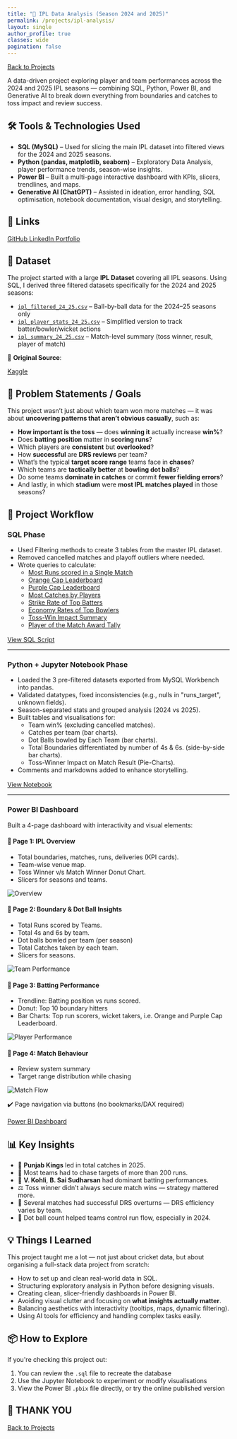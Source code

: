 ```yaml
---
title: "🏏 IPL Data Analysis (Season 2024 and 2025)"
permalink: /projects/ipl-analysis/
layout: single
author_profile: true
classes: wide
pagination: false
---
```


<div class="back-btn-top">
  <a href="/projects/"><i class="fa-solid fa-arrow-left"></i> Back to Projects</a>
</div>

A data-driven project exploring player and team performances across the 2024 and 2025 IPL seasons — combining SQL, Python, Power BI, and Generative AI to break down everything from boundaries and catches to toss impact and review success.

## 🛠️ Tools & Technologies Used

- **SQL (MySQL)** – Used for slicing the main IPL dataset into filtered views for the 2024 and 2025 seasons.
- **Python (pandas, matplotlib, seaborn)** – Exploratory Data Analysis, player performance trends, season-wise insights.
- **Power BI** – Built a multi-page interactive dashboard with KPIs, slicers, trendlines, and maps.
- **Generative AI (ChatGPT)** – Assisted in ideation, error handling, SQL optimisation, notebook documentation, visual design, and storytelling.

## 🔗 Links

<div class="links-grid">
  <a href="https://github.com/Chiragsuri" target="_blank" class="link-card">
    <i class="fa-brands fa-github"></i>
    GitHub
  </a>
  <a href="https://www.linkedin.com/in/chirag-suri/" target="_blank" class="link-card">
    <i class="fa-brands fa-linkedin"></i>
    LinkedIn
  </a>
  <a href="https://chiragsuri.github.io" target="_blank" class="link-card">
    <i class="fa-solid fa-globe"></i>
    Portfolio
  </a>
</div>

## 📁 Dataset

The project started with a large **IPL Dataset** covering all IPL seasons. Using SQL, I derived three filtered datasets specifically for the 2024 and 2025 seasons:

- [`ipl_filtered_24_25.csv`](https://github.com/Chiragsuri/IPL_Analysis/blob/main/Dataset/ipl_filtered_24_25.csv) – Ball-by-ball data for the 2024–25 seasons only
- [`ipl_player_stats_24_25.csv`](https://github.com/Chiragsuri/IPL_Analysis/blob/main/Dataset/ipl_player_stats_24_25.csv) – Simplified version to track batter/bowler/wicket actions
- [`ipl_summary_24_25.csv`](https://github.com/Chiragsuri/IPL_Analysis/blob/main/Dataset/ipl_summary_24_25.csv) – Match-level summary (toss winner, result, player of match)

📎 **Original Source**:

<div class="links-grid">
<a href="https://www.kaggle.com/datasets/chaitu20/ipl-dataset2008-2025" class="link-card" target="_blank">
<i class="fa-solid fa-database"></i> Kaggle</a>
</div>

## 🎯 Problem Statements / Goals

This project wasn’t just about which team won more matches — it was about **uncovering patterns that aren’t obvious casually**, such as:

- **How important is the toss** — does **winning it** actually increase **win%**?
- Does **batting position** matter in **scoring runs**?
- Which players are **consistent** but **overlooked**?
- How **successful** are **DRS reviews** per team?
- What’s the typical **target score range** teams face in **chases**?
- Which teams are **tactically better** at **bowling dot balls**?
- Do some teams **dominate in catches** or commit **fewer fielding errors**?
- And lastly, in which **stadium** were **most IPL matches played** in those seasons?

## 🧪 Project Workflow

### <i class="fas fa-database"></i> SQL Phase

- Used Filtering methods to create 3 tables from the master IPL dataset.
- Removed cancelled matches and playoff outliers where needed.
- Wrote queries to calculate:
  <ul class="query-output-list">
  <li><a href="https://github.com/Chiragsuri/IPL_Analysis/blob/main/MYSQL/Exported%20Query%20Datasets/most_runs_match.csv" target="_blank"><i class="fa-solid fa-file-lines"></i> Most Runs scored in a Single Match</a></li>
  <li><a href="https://github.com/Chiragsuri/IPL_Analysis/blob/main/MYSQL/Exported%20Query%20Datasets/orange_cap_25.csv" target="_blank"><i class="fa-solid fa-file-lines"></i> Orange Cap Leaderboard</a></li>
  <li><a href="https://github.com/Chiragsuri/IPL_Analysis/blob/main/MYSQL/Exported%20Query%20Datasets/purple_cap_25.csv" target="_blank"><i class="fa-solid fa-file-lines"></i> Purple Cap Leaderboard</a></li>
  <li><a href="https://github.com/Chiragsuri/IPL_Analysis/blob/main/MYSQL/Exported%20Query%20Datasets/most_catches_25.csv" target="_blank"><i class="fa-solid fa-file-lines"></i> Most Catches by Players</a></li>
  <li><a href="https://github.com/Chiragsuri/IPL_Analysis/blob/main/MYSQL/Exported%20Query%20Datasets/strike_rate_25.csv" target="_blank"><i class="fa-solid fa-file-lines"></i> Strike Rate of Top Batters</a></li>
  <li><a href="https://github.com/Chiragsuri/IPL_Analysis/blob/main/MYSQL/Exported%20Query%20Datasets/economy_rate_25.csv" target="_blank"><i class="fa-solid fa-file-lines"></i> Economy Rates of Top Bowlers</a></li>
  <li><a href="https://github.com/Chiragsuri/IPL_Analysis/blob/main/MYSQL/Exported%20Query%20Datasets/toss_win_impact.csv" target="_blank"><i class="fa-solid fa-file-lines"></i> Toss-Win Impact Summary</a></li>
  <li><a href="https://github.com/Chiragsuri/IPL_Analysis/blob/main/MYSQL/Exported%20Query%20Datasets/player_of_match.csv" target="_blank"><i class="fa-solid fa-file-lines"></i> Player of the Match Award Tally</a></li>
  </ul>

<div class="links-grid" style="margin-top: 1rem;">
<a href="https://github.com/Chiragsuri/IPL_Analysis/blob/main/MYSQL/IPLsql.sql" class="link-card" target="_blank">
<i class="fa-solid fa-code"></i> View SQL Script
</a>
</div>

---

### <i class="fab fa-python"></i> Python + Jupyter Notebook Phase

- Loaded the 3 pre-filtered datasets exported from MySQL Workbench into pandas.
- Validated datatypes, fixed inconsistencies (e.g., nulls in "runs_target", unknown fields).
- Season-separated stats and grouped analysis (2024 vs 2025).
- Built tables and visualisations for:
  - Team win% (excluding cancelled matches).
  - Catches per team (bar charts).
  - Dot Balls bowled by Each Team (bar charts).
  - Total Boundaries differentiated by number of 4s & 6s. (side-by-side bar charts).
  - Toss-Winner Impact on Match Result (Pie-Charts).
- Comments and markdowns added to enhance storytelling.

<div class="links-grid" style="margin-top: 1rem;">
  <a href="https://github.com/Chiragsuri/IPL_Analysis/blob/main/Python/IPL_Analysis.ipynb" class="link-card" target="_blank">
    <i class="fa-brands fa-python"></i> View Notebook
  </a>
</div>

---

### <i class="fas fa-chart-bar"></i> Power BI Dashboard

Built a 4-page dashboard with interactivity and visual elements:

#### 📄 Page 1: IPL Overview

- Total boundaries, matches, runs, deliveries (KPI cards).
- Team-wise venue map.
- Toss Winner v/s Match Winner Donut Chart.
- Slicers for seasons and teams.

![Overview](/docs/assets/IPLP1.png)

#### 📄 Page 2: Boundary & Dot Ball Insights

- Total Runs scored by Teams.
- Total 4s and 6s by team.
- Dot balls bowled per team (per season)
- Total Catches taken by each team.
- Slicers for seasons.

![Team Performance](/docs/assets/IPLP2.png)

#### 📄 Page 3: Batting Performance

- Trendline: Batting position vs runs scored.
- Donut: Top 10 boundary hitters
- Bar Charts: Top run scorers, wicket takers, i.e. Orange and Purple Cap Leaderboard.

![Player Performance](/docs/assets/IPLP3.png)

#### 📄 Page 4: Match Behaviour

- Review system summary
- Target range distribution while chasing

![Match Flow](/docs/assets/IPLP4.png)

✔️ Page navigation via buttons (no bookmarks/DAX required)

<div class="links-grid" style="margin-top: 1rem;">
  <a href="https://github.com/Chiragsuri/IPL_Analysis/blob/main/PowerBi_Dashboard/IPL_Analysis_Dashboard.pbix" class="link-card" target="_blank">
    <i class="fa-solid fa-chart-column"></i> Power BI Dashboard
  </a>
</div>

<!-- 🖼️ Published version: [*Add Power BI service link here*] -->

## 📊 Key Insights

- 🏏 **Punjab Kings** led in total catches in 2025.
- 🎯 Most teams had to chase targets of more than 200 runs.
- 🥇 **V. Kohli**, **B. Sai Sudharsan** had dominant batting performances.
- ⚖️ Toss winner didn't always secure match wins — strategy mattered more.
- 🔄 Several matches had successful DRS overturns — DRS efficiency varies by team.
- 🎯 Dot ball count helped teams control run flow, especially in 2024.

## 💡 Things I Learned

This project taught me a lot — not just about cricket data, but about organising a full-stack data project from scratch:

- How to set up and clean real-world data in SQL.
- Structuring exploratory analysis in Python before designing visuals.
- Creating clean, slicer-friendly dashboards in Power BI.
- Avoiding visual clutter and focusing on **what insights actually matter**.
- Balancing aesthetics with interactivity (tooltips, maps, dynamic filtering).
- Using AI tools for efficiency and handling complex tasks easily.

## 📦 How to Explore

If you're checking this project out:

1. You can review the `.sql` file to recreate the database
2. Use the Jupyter Notebook to experiment or modify visualisations
3. View the Power BI `.pbix` file directly, or try the online published version

## 🙏 THANK YOU

<div class="back-btn-bottom">
  <a href="/projects/"><i class="fa-solid fa-arrow-left"></i> Back to Projects</a>
</div>
